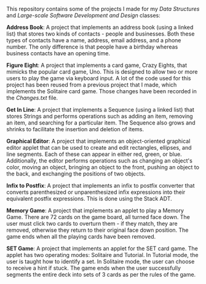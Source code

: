 This repository contains some of the projects I made for my *Data Structures* and *Large-scale Software Development and Design* classes:

**Address Book**: A project that implements an address book (using a linked list) that stores two kinds of contacts - people and businesses. Both these types of contacts have a name, address, email address, and a phone number. The only difference is that people have a birthday whereas business contacts have an opening time.

**Figure Eight**: A project that implements a card game, Crazy Eights, that mimicks the popular card game, Uno. This is designed to allow two or more users to play the game via keyboard input. A lot of the code used for this project has been reused from a previous project that I made, which implements the Solitaire card game. Those changes have been recorded in the *Changes.txt* file.

**Get In Line**: A project that implements a Sequence (using a linked list) that stores Strings and performs operations such as adding an item, removing an item, and searching for a particular item. The Sequence also grows and shrinks to facilitate the insertion and deletion of items.

**Graphical Editor**: A project that implements an object-oriented graphical editor applet that can be used to create and edit rectangles, ellipses, and line segments. Each of these can appear in either red, green, or blue. Additionally, the editor performs operations such as changing an object's color, moving an object, bringing an object to the front, pushing an object to the back, and exchanging the positions of two objects.  

**Infix to Postfix**: A project that implements an infix to postfix converter that converts parenthesized or unparenthesized infix expressions into their equivalent postfix expressions. This is done using the Stack ADT.

**Memory Game**: A project that implements an applet to play a Memory Game. There are 72 cards on the game board, all turned face down. The user must click two cards to overturn them - if they match, they are removed, otherwise they return to their original face down position. The game ends when all the playing cards have been removed.

**SET Game**: A project that implements an applet for the SET card game. The applet has two operating modes: Solitaire and Tutorial. In Tutorial mode, the user is taught how to identify a set. In Solitaire mode, the user can choose to receive a hint if stuck. The game ends when the user successfully segments the entire deck into sets of 3 cards as per the rules of the game.